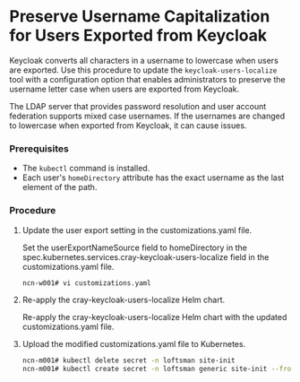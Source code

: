 # Preserve Username Capitalization for Users Exported from Keycloak

Keycloak converts all characters in a username to lowercase when users are exported. Use this procedure to update the `keycloak-users-localize` tool with a configuration option that enables administrators to preserve the username letter case when users are exported from Keycloak.

The LDAP server that provides password resolution and user account federation supports mixed case usernames. If the usernames are changed to lowercase when exported from Keycloak, it can cause issues.

### Prerequisites

-   The `kubectl` command is installed.
-   Each user's `homeDirectory` attribute has the exact username as the last element of the path.

### Procedure

1.  Update the user export setting in the customizations.yaml file.

    Set the userExportNameSource field to homeDirectory in the spec.kubernetes.services.cray-keycloak-users-localize field in the customizations.yaml file.

    ```bash
    ncn-w001# vi customizations.yaml
    ```

2.  Re-apply the cray-keycloak-users-localize Helm chart.

    Re-apply the cray-keycloak-users-localize Helm chart with the updated customizations.yaml file.

3. Upload the modified customizations.yaml file to Kubernetes.

   ```bash
   ncn-m001# kubectl delete secret -n loftsman site-init
   ncn-m001# kubectl create secret -n loftsman generic site-init --from-file=customizations.yaml
   ```

